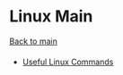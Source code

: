 # Linux Main
[Back to main](./notes/README.md)
#### 
- [Useful Linux Commands](/linux/linux-commands.md)
